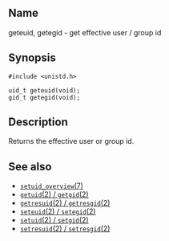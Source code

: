 ## Name

geteuid, getegid - get effective user / group id

## Synopsis

```**c++
#include <unistd.h>

uid_t geteuid(void);
gid_t getegid(void);
```

## Description

Returns the effective user or group id.

## See also

* [`setuid_overview`(7)](../man7/setuid_overview.md)
* [`getuid`(2) / `getgid`(2)](getuid.md)
* [`getresuid`(2) / `getresgid`(2)](getresuid.md)
* [`seteuid`(2) / `setegid`(2)](seteuid.md)
* [`setuid`(2) / `setgid`(2)](setuid.md)
* [`setresuid`(2) / `setresgid`(2)](setresuid.md)
